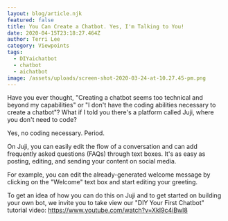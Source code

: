 ```yaml
---
layout: blog/article.njk
featured: false
title: You Can Create a Chatbot. Yes, I'm Talking to You!
date: 2020-04-15T23:18:27.464Z
author: Terri Lee
category: Viewpoints
tags:
  - DIYaichatbot
  - chatbot
  - aichatbot
image: /assets/uploads/screen-shot-2020-03-24-at-10.27.45-pm.png
---
```

Have you ever thought, "Creating a chatbot seems too technical and beyond my capabilities" or "I don't have the coding abilities necessary to create a chatbot"? What if I told you there's a platform called Juji, where you don't need to code? 

Yes, no coding necessary. Period.

On Juji, you can easily edit the flow of a conversation and can add frequently asked questions (FAQs) through text boxes. It's as easy as posting, editing, and sending your content on social media. 

For example, you can edit the already-generated welcome message by clicking on the "Welcome" text box and start editing your greeting. 

To get an idea of how you can do this on Juji and to get started on building your own bot, we invite you to take view our "DIY Your First Chatbot" tutorial video: https://www.youtube.com/watch?v=XkI9c4iBwl8